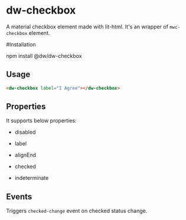 # dw-checkbox

A material checkbox element made with lit-html. It's an wrapper of `mwc-checkbox` element.

#Installation

npm install @dw/dw-checkbox

## Usage

```html
<dw-checkbox label="I Agree"></dw-checkbox>
```

## Properties

It supports below properties:

- disabled

- label

- alignEnd

- checked

- indeterminate

## Events

Triggers `checked-change` event on checked status change.
